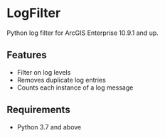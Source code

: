 # LogFilter
Python log filter for ArcGIS Enterprise 10.9.1 and up. 

## Features
- Filter on log levels
- Removes duplicate log entries
- Counts each instance of a log message

## Requirements
- Python 3.7 and above
